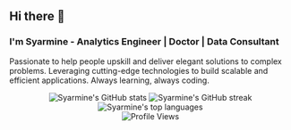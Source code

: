 ## Hi there 👋

### I'm Syarmine - Analytics Engineer | Doctor | Data Consultant

Passionate to help people upskill and deliver elegant solutions to complex problems. Leveraging cutting-edge technologies to build scalable and efficient applications. Always learning, always coding.


<div align="center">

  <img src="https://github-readme-stats.vercel.app/api?username=Syarmine&show_icons=true&theme=react" alt="Syarmine's GitHub stats" />

  <img src="https://github-readme-streak-stats.herokuapp.com/?user=Syarmine&theme=react" alt="Syarmine's GitHub streak" />

  <img src="https://github-readme-stats.vercel.app/api/top-langs/?username=Syarmine&theme=react&layout=compact" alt="Syarmine's top languages" />

  <br>

  <img src="https://hits.seeyoufarm.com/api/count/incr/badge.svg?url=https%3A%2F%2Fgithub.com%2FSyarmine&count_bg=%2379C83D&title_bg=%23555555&icon=&icon_color=%23E7E7E7&title=Profile+Views&edge_flat=false" alt="Profile Views" />

</div>

<!-- Rest of your README content -->
